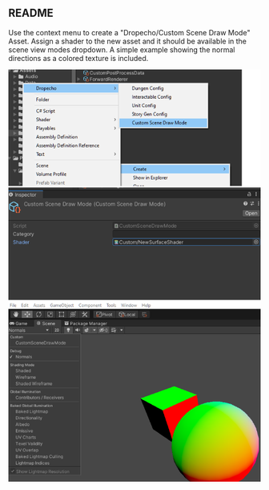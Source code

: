 ## README

Use the context menu to create a \"Dropecho/Custom Scene Draw Mode\" Asset. 
Assign a shader to the new asset and it should be available in the scene view modes dropdown.
A simple example showing the normal directions as a colored texture is included.

![Context Menu](Documentation/context-menu-example.png)
![Set Shader](Documentation/shader-set-example.png)
![Choose Mode Dropdown](Documentation/dropdown-example.png)